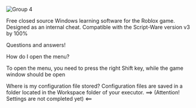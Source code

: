 ![Group 4](https://user-images.githubusercontent.com/98888240/202927781-16e89036-415b-408d-8f71-ce4be558a587.png)

Free closed source Windows learning software for the Roblox game. Designed as an internal cheat. Compatible with the Script-Ware version v3 by 100%

Questions and answers!

How do I open the menu?

To open the menu, you need to press the right Shift key, while the game window should be open

Where is my configuration file stored?
Configuration files are saved in a folder located in the Workspace folder of your executor.
==> (Attention! Settings are not completed yet) <==
